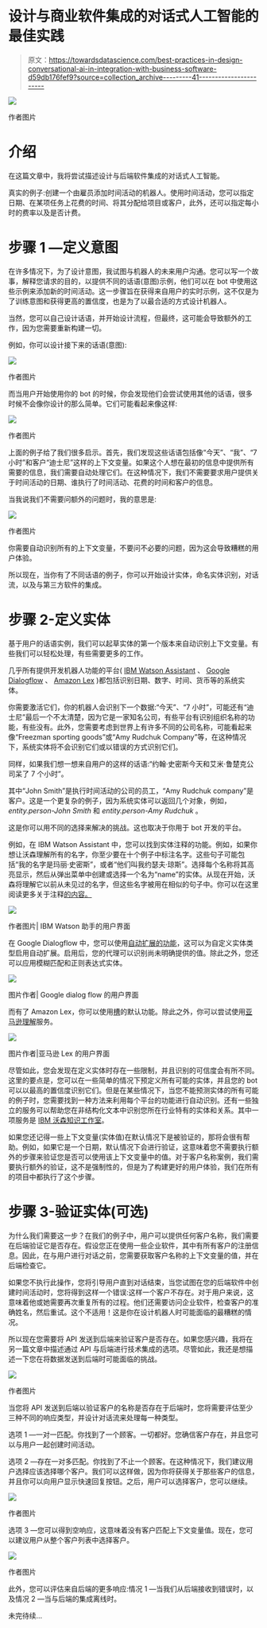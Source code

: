 # 设计与商业软件集成的对话式人工智能的最佳实践

> 原文：<https://towardsdatascience.com/best-practices-in-design-conversational-ai-in-integration-with-business-software-d59db176fef9?source=collection_archive---------41----------------------->

![](img/a2f13e4b95b1e854e32b295c2d60babc.png)

作者图片

# 介绍

在这篇文章中，我将尝试描述设计与后端软件集成的对话式人工智能。

真实的例子:创建一个由雇员添加时间活动的机器人。使用时间活动，您可以指定日期、在某项任务上花费的时间、将其分配给项目或客户，此外，还可以指定每小时的费率以及是否计费。

# 步骤 1 —定义意图

在许多情况下，为了设计意图，我试图与机器人的未来用户沟通。您可以写一个故事，解释您请求的目的，以提供不同的话语(意图)示例，他们可以在 bot 中使用这些示例来添加新的时间活动。这一步骤旨在获得来自用户的实时示例，这不仅是为了训练意图和获得更高的置信度，也是为了以最合适的方式设计机器人。

当然，您可以自己设计话语，并开始设计流程，但最终，这可能会导致额外的工作，因为您需要重新构建一切。

例如，你可以设计接下来的话语(意图):

![](img/62bd2a274fe39776f0f4638b449762ab.png)

作者图片

而当用户开始使用你的 bot 的时候，你会发现他们会尝试使用其他的话语，很多时候不会像你设计的那么简单。它们可能看起来像这样:

![](img/b225be46be70d2ba7953ee445f76630b.png)

作者图片

上面的例子给了我们很多启示。首先，我们发现这些话语包括像“今天”、“我”、“7 小时”和客户“迪士尼”这样的上下文变量。如果这个人想在最初的信息中提供所有需要的信息，我们需要自动处理它们。在这种情况下，我们不需要要求用户提供关于时间活动的日期、谁执行了时间活动、花费的时间和客户的信息。

当我说我们不需要问额外的问题时，我的意思是:

![](img/a219a138c19807530bf440af978a7dea.png)

作者图片

你需要自动识别所有的上下文变量，不要问不必要的问题，因为这会导致糟糕的用户体验。

所以现在，当你有了不同话语的例子，你可以开始设计实体，命名实体识别，对话流，以及与第三方软件的集成。

# 步骤 2-定义实体

基于用户的话语实例，我们可以起草实体的第一个版本来自动识别上下文变量。有些我们可以轻松处理，有些需要更多的工作。

几乎所有提供开发机器人功能的平台( [IBM Watson Assistant](https://cloud.ibm.com/docs/assistant?topic=assistant-system-entities) 、 [Google Dialogflow](https://cloud.google.com/dialogflow/es/docs/reference/system-entities) 、 [Amazon Lex](https://docs.aws.amazon.com/lex/latest/dg/howitworks-builtins-slots.html) )都包括识别日期、数字、时间、货币等的系统实体。

你需要激活它们，你的机器人会识别下一个数据:“今天”、“7 小时”，可能还有“迪士尼”最后一个不太清楚，因为它是一家知名公司，有些平台有识别组织名称的功能，有些没有。此外，您需要考虑到世界上有许多不同的公司名称，可能看起来像“Freezman sporting goods”或“Amy Rudchuk Company”等，在这种情况下，系统实体将不会识别它们或以错误的方式识别它们。

同样，如果我们想一想来自用户的这样的话语:“约翰·史密斯今天和艾米·鲁楚克公司呆了 7 个小时”。

其中“John Smith”是执行时间活动的公司的员工，“Amy Rudchuk company”是客户。这是一个更复杂的例子，因为系统实体可以返回几个对象，例如， *entity.person-John Smith* 和 *entity.person-Amy Rudchuk* 。

这是你可以用不同的选择来解决的挑战。这也取决于你用于 bot 开发的平台。

例如，在 IBM Watson Assistant 中，您可以找到实体注释的功能。例如，如果你想让沃森理解所有的名字，你至少要在十个例子中标注名字。这些句子可能包括“我的名字是玛丽·史密斯”，或者“他们叫我约瑟夫·琼斯”。选择每个名称将其高亮显示，然后从弹出菜单中创建或选择一个名为“name”的实体。从现在开始，沃森将理解它以前从未见过的名字，但这些名字被用在相似的句子中。你可以在这里阅读更多关于注释[的内容。](https://cloud.ibm.com/docs/assistant?topic=assistant-entities#entities-annotations-overview)

![](img/b71d580c84b49a4607bff5fdbb6e1567.png)

作者图片| IBM Watson 助手的用户界面

在 Google Dialogflow 中，您可以使用[自动扩展的功能](https://cloud.google.com/dialogflow/es/docs/entities-options#expansion)，这可以为自定义实体类型启用自动扩展。启用后，您的代理可以识别尚未明确提供的值。除此之外，您还可以应用模糊匹配和正则表达式实体。

![](img/e2b3d071f6c01404d6af7ff8b5c012f3.png)

图片作者| Google dialog flow 的用户界面

而有了 Amazon Lex，你可以使用[槽](https://docs.aws.amazon.com/lex/latest/dg/howitworks-custom-slots.html)的默认功能。除此之外，你可以尝试使用[亚马逊理解](https://aws.amazon.com/comprehend/)服务。

![](img/def67ac9b59182729ebc7c7a067c91a1.png)

图片作者|亚马逊 Lex 的用户界面

尽管如此，您会发现在定义实体时存在一些限制，并且识别的可信度会有所不同。这里的要点是，您可以在一些简单的情况下预定义所有可能的实体，并且您的 bot 可以以最高的置信度识别它们。但是在某些情况下，当您不能预测实体的所有可能的例子时，您需要找到一种方法来利用每个平台的功能进行自动识别。还有一些独立的服务可以帮助您在非结构化文本中识别您所在行业特有的实体和关系。其中一项服务是 [IBM 沃森知识工作室](https://www.ibm.com/cloud/watson-knowledge-studio)。

如果您还记得一些上下文变量(实体值)在默认情况下是被验证的，那将会很有帮助。例如，如果它是一个日期，默认情况下会进行验证，这意味着您不需要执行额外的步骤来验证您是否可以使用该上下文变量中的值。对于客户名称案例，我们需要执行额外的验证，这不是强制性的，但是为了构建更好的用户体验，我们在所有的项目中都执行了这个步骤。

# 步骤 3-验证实体(可选)

为什么我们需要这一步？在我们的例子中，用户可以提供任何客户名称，我们需要在后端验证它是否存在。假设您正在使用一些企业软件，其中有所有客户的注册信息。因此，在与用户进行对话之前，您需要获取客户名称的上下文变量的值，并在后端检查它。

如果您不执行此操作，您将引导用户直到对话结束，当您试图在您的后端软件中创建时间活动时，您将得到这样一个错误:这样一个客户不存在。对于用户来说，这意味着他或她需要再次重复所有的过程。他们还需要访问企业软件，检查客户的准确姓名，然后重试。这个不适用！这是你在设计机器人时可能面临的最糟糕的情况。

所以现在您需要将 API 发送到后端来验证客户是否存在。如果您感兴趣，我将在另一篇文章中描述通过 API 与后端进行技术集成的选项。尽管如此，我还是想描述一下您在将数据发送到后端时可能面临的挑战。

![](img/f51692a20a2d26337012ac99a7e7d209.png)

作者图片

当您将 API 发送到后端以验证客户的名称是否存在于后端时，您将需要评估至少三种不同的响应类型，并设计对话流来处理每一种类型。

选项 1 —一对一匹配。你找到了一个顾客。一切都好。您确信客户存在，并且您可以与用户一起创建时间活动。

选项 2 —存在一对多匹配。你找到了不止一个顾客。在这种情况下，我们建议用户选择应该选择哪个客户。我们可以这样做，因为你将获得关于那些客户的信息，并且你可以向用户显示快速回复按钮。之后，用户可以选择客户，您可以继续。

![](img/02c92e0e1a5fea44b4f76dc4ef245cc9.png)

作者图片

选项 3 —您可以得到空响应，这意味着没有客户匹配上下文变量值。现在，您可以建议用户从整个客户列表中选择客户。

![](img/afd0955f50cc9bcbfe8440705dbe67a8.png)

作者图片

此外，您可以评估来自后端的更多响应:情况 1 —当我们从后端接收到错误时，以及情况 2 —当与后端的集成离线时。

未完待续…